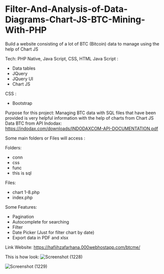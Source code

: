 # Filter-And-Analysis-of-Data-Diagrams-Chart-JS-BTC-Mining-With-PHP
Build a website consisting of a lot of BTC (Bitcoin) data to manage using the help of Chart JS

Tech: PHP Native, Java Script, CSS, HTML
Java Script :
- Data tables
- JQuery
- JQuery UI
- Chart JS

CSS :
- Bootstrap

Purpose for this project:
Managing BTC data with SQL files that have been provided is very helpful information with the help of charts from Chart JS
Data BTC from API Indodax: https://indodax.com/downloads/INDODAXCOM-API-DOCUMENTATION.pdf

Some main folders or Files will access :

Folders:
- conn
- css
- func
- this is sql

Files:
- chart 1-8.php
- index.php

Some Features:
- Pagination
- Autocomplete for searching
- Filter
- Date Picker (Just for filter chart by date)
- Export data in PDF and xlsx

Link Website: https://hafiihzafarhana.000webhostapp.com/btcme/ 

This is how look:
![Screenshot (1228)](https://user-images.githubusercontent.com/71125093/175036158-d069973c-8654-48b3-9728-a51270cf8d39.png)

![Screenshot (1229)](https://user-images.githubusercontent.com/71125093/175036193-8e8e0e14-4b17-439a-8c2d-3dff5060560a.png)

